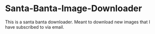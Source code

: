 Santa-Banta-Image-Downloader
============================

This is a santa banta downloader. Meant to download new images that I have subscribed to via email.
